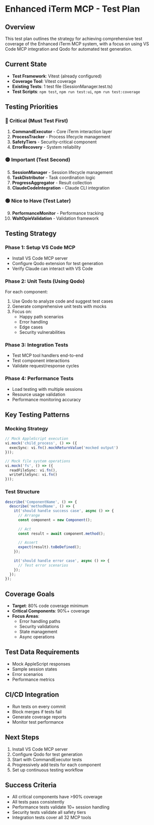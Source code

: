 # Enhanced iTerm MCP - Test Plan

## Overview
This test plan outlines the strategy for achieving comprehensive test coverage of the Enhanced iTerm MCP system, with a focus on using VS Code MCP integration and Qodo for automated test generation.

## Current State
- **Test Framework**: Vitest (already configured)
- **Coverage Tool**: Vitest coverage
- **Existing Tests**: 1 test file (SessionManager.test.ts)
- **Test Scripts**: `npm test`, `npm run test:ui`, `npm run test:coverage`

## Testing Priorities

### 🔴 Critical (Must Test First)
1. **CommandExecutor** - Core iTerm interaction layer
2. **ProcessTracker** - Process lifecycle management  
3. **SafetyTiers** - Security-critical component
4. **ErrorRecovery** - System reliability

### 🟡 Important (Test Second)
5. **SessionManager** - Session lifecycle management
6. **TaskDistributor** - Task coordination logic
7. **ProgressAggregator** - Result collection
8. **ClaudeCodeIntegration** - Claude CLI integration

### 🟢 Nice to Have (Test Later)
9. **PerformanceMonitor** - Performance tracking
10. **WaltOpieValidation** - Validation framework

## Testing Strategy

### Phase 1: Setup VS Code MCP
- Install VS Code MCP server
- Configure Qodo extension for test generation
- Verify Claude can interact with VS Code

### Phase 2: Unit Tests (Using Qodo)
For each component:
1. Use Qodo to analyze code and suggest test cases
2. Generate comprehensive unit tests with mocks
3. Focus on:
   - Happy path scenarios
   - Error handling
   - Edge cases
   - Security vulnerabilities

### Phase 3: Integration Tests
- Test MCP tool handlers end-to-end
- Test component interactions
- Validate request/response cycles

### Phase 4: Performance Tests
- Load testing with multiple sessions
- Resource usage validation
- Performance monitoring accuracy

## Key Testing Patterns

### Mocking Strategy
```typescript
// Mock AppleScript execution
vi.mock('child_process', () => ({
  execSync: vi.fn().mockReturnValue('mocked output')
}));

// Mock file system operations
vi.mock('fs', () => ({
  readFileSync: vi.fn(),
  writeFileSync: vi.fn()
}));
```

### Test Structure
```typescript
describe('ComponentName', () => {
  describe('methodName', () => {
    it('should handle success case', async () => {
      // Arrange
      const component = new Component();
      
      // Act
      const result = await component.method();
      
      // Assert
      expect(result).toBeDefined();
    });
    
    it('should handle error case', async () => {
      // Test error scenarios
    });
  });
});
```

## Coverage Goals
- **Target**: 80% code coverage minimum
- **Critical Components**: 90%+ coverage
- **Focus Areas**:
  - Error handling paths
  - Security validations
  - State management
  - Async operations

## Test Data Requirements
- Mock AppleScript responses
- Sample session states
- Error scenarios
- Performance metrics

## CI/CD Integration
- Run tests on every commit
- Block merges if tests fail
- Generate coverage reports
- Monitor test performance

## Next Steps
1. Install VS Code MCP server
2. Configure Qodo for test generation
3. Start with CommandExecutor tests
4. Progressively add tests for each component
5. Set up continuous testing workflow

## Success Criteria
- All critical components have >90% coverage
- All tests pass consistently
- Performance tests validate 10+ session handling
- Security tests validate all safety tiers
- Integration tests cover all 32 MCP tools